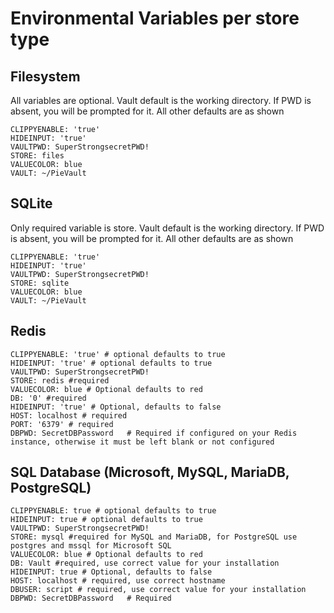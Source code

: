 # Environmental Variables per store type

## Filesystem

All variables are optional. Vault default is the working directory. If PWD is absent, you will be prompted for it. All other defaults are as shown

```
CLIPPYENABLE: 'true' 
HIDEINPUT: 'true' 
VAULTPWD: SuperStrongsecretPWD!
STORE: files
VALUECOLOR: blue
VAULT: ~/PieVault 
```

## SQLite

Only required variable is store. Vault default is the working directory. If PWD is absent, you will be prompted for it. All other defaults are as shown

```
CLIPPYENABLE: 'true'
HIDEINPUT: 'true'
VAULTPWD: SuperStrongsecretPWD!
STORE: sqlite
VALUECOLOR: blue
VAULT: ~/PieVault 
```

## Redis

```
CLIPPYENABLE: 'true' # optional defaults to true
HIDEINPUT: 'true' # optional defaults to true
VAULTPWD: SuperStrongsecretPWD!
STORE: redis #required
VALUECOLOR: blue # Optional defaults to red
DB: '0' #required
HIDEINPUT: 'true' # Optional, defaults to false
HOST: localhost # required
PORT: '6379' # required
DBPWD: SecretDBPassword   # Required if configured on your Redis instance, otherwise it must be left blank or not configured
```

## SQL Database (Microsoft, MySQL, MariaDB, PostgreSQL)

```
CLIPPYENABLE: true # optional defaults to true
HIDEINPUT: true # optional defaults to true
VAULTPWD: SuperStrongsecretPWD!
STORE: mysql #required for MySQL and MariaDB, for PostgreSQL use postgres and mssql for Microsoft SQL
VALUECOLOR: blue # Optional defaults to red
DB: Vault #required, use correct value for your installation
HIDEINPUT: true # Optional, defaults to false
HOST: localhost # required, use correct hostname
DBUSER: script # required, use correct value for your installation
DBPWD: SecretDBPassword   # Required
```

